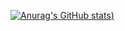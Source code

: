 [![Anurag's GitHub stats](https://github-readme-stats.vercel.app/api?username=JohnyLiraDev&show=reviews,contribs))](https://github.com/anuraghazra/github-readme-stats)
